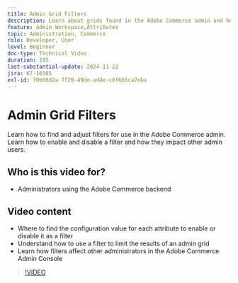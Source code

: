 ```yaml
---
title: Admin Grid Filters
description: Learn about grids found in the Adobe Commerce admin and how filters unique per admin user that do not affect others.
feature: Admin Workspace,Attributes
topic: Administration, Commerce
role: Developer, User
level: Beginner
doc-type: Technical Video
duration: 195
last-substantial-update: 2024-11-22
jira: KT-16565
exl-id: 70b66d2a-7f20-49de-ad4e-c0f665ca7eba
---
```

# Admin Grid Filters

Learn how to find and adjust filters for use in the Adobe Commerce admin. Learn how to enable and disable a filter and how they impact other admin users.

## Who is this video for?

* Administrators using the Adobe Commerce backend 

## Video content

* Where to find the configuration value for each attribute to enable or disable it as a filter
* Understand how to use a filter to limit the results of an admin grid
* Learn how filters affect other administrators in the Adobe Commerce Admin Console

>[!VIDEO](https://video.tv.adobe.com/v/3440382?learn=on)
